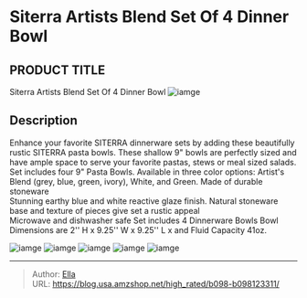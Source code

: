 # Siterra Artists Blend Set Of 4 Dinner Bowl


## PRODUCT TITLE 

Siterra Artists Blend Set Of 4 Dinner Bowl
![iamge](https://b2bfiles1.gigab2b.cn/image/wkseller/27762/20230809_aacff4fba616814bef266b8af506630b.jpg)

## Description

Enhance your favorite SITERRA dinnerware sets by adding these beautifully rustic SITERRA pasta bowls.
These shallow 9&#34; bowls are perfectly sized and have ample space to serve your favorite pastas, stews or meal sized salads.
Set includes four 9&#34; Pasta Bowls. Available in three color options: Artist&#39;s Blend (grey, blue, green, ivory), White, and Green.
Made of durable stoneware    
Stunning earthy blue and white reactive glaze finish.
Natural stoneware base and texture of pieces give set a rustic appeal    
Microwave and dishwasher safe
Set includes 4 Dinnerware Bowls
Bowl Dimensions are 2&#39;&#39; H x 9.25&#39;&#39; W x 9.25&#39;&#39; L x and Fluid Capacity 41oz.






![iamge](https://b2bfiles1.gigab2b.cn/image/wkseller/27762/20230809_ffe473ec5692bb588d1f2c8acf122696.jpg)
![iamge](https://b2bfiles1.gigab2b.cn/image/wkseller/27762/20230809_f516d612840f69bc3d85a069e4118f93.jpg)
![iamge](https://b2bfiles1.gigab2b.cn/image/wkseller/27762/20230809_36a1d3b07d9a4a5e0b5be4156659fcc4.jpg)
![iamge](https://b2bfiles1.gigab2b.cn/image/wkseller/27762/20230809_c6e5c315e82560bdb3253666466cc24e.jpg)
![iamge](https://b2bfiles1.gigab2b.cn/image/wkseller/27762/20230809_e765140da8ee9fcf6b14b00b520e35e9.jpg)


---

> Author: [Ella](https://blog.usa.amzshop.net/)  
> URL: https://blog.usa.amzshop.net/high_rated/b098-b098123311/  

